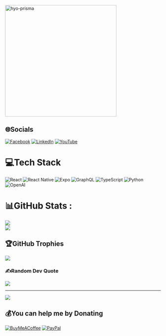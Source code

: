 <img width="360" alt="hyo-prisma" src="https://user-images.githubusercontent.com/27461460/121029792-dd587e80-c7e3-11eb-8564-851ac5246c10.png">


## 🌐Socials
[![Facebook](https://img.shields.io/badge/Facebook-%231877F2.svg?logo=Facebook&logoColor=white)](https://facebook.com/100016992373940) [![LinkedIn](https://img.shields.io/badge/LinkedIn-%230077B5.svg?logo=linkedin&logoColor=white)](https://linkedin.com/in/hyo-chan-jang-b88a82192) [![YouTube](https://img.shields.io/badge/YouTube-%23FF0000.svg?logo=YouTube&logoColor=white)](https://www.youtube.com/channel/UCy0YwPrjRbcmb4A110xx4zg) 

# 💻Tech Stack
![React](https://img.shields.io/badge/react-%2320232a.svg?style=for-the-badge&logo=react&logoColor=%2361DAFB)
![React Native](https://img.shields.io/badge/react_native-%2320232a.svg?style=for-the-badge&logo=react&logoColor=%2361DAFB) 
![Expo](https://img.shields.io/badge/expo-1C1E24?style=for-the-badge&logo=expo&logoColor=#D04A37)
![GraphQL](https://img.shields.io/badge/-GraphQL-E10098?style=for-the-badge&logo=graphql&logoColor=white)
![TypeScript](https://img.shields.io/badge/typescript-%23007ACC.svg?style=for-the-badge&logo=typescript&logoColor=white)
![Python](https://img.shields.io/badge/python-%23007ACC.svg?style=for-the-badge&logo=python&logoColor=white)
![OpenAI](https://img.shields.io/badge/openai-%2320232a.svg?style=for-the-badge&logo=openai&logoColor=%2361DAFB)

# 📊GitHub Stats :
<!-- ![hyochan GitHub stats](https://server.dooboo.io/github-stats-advanced/hyochan) -->

![](https://github-readme-stats.vercel.app/api?username=hyochan&include_all_commits=true&count_private=true&show_icons=true&theme=radical)<br/>
![](https://github-readme-stats.vercel.app/api/top-langs/?username=hyochan&hide_border=false&include_all_commits=false&count_private=false&layout=compact&theme=radical)
<br/>

## 🏆GitHub Trophies
![](https://github-profile-trophy.vercel.app/?username=hyochan&theme=radical&no-frame=false&no-bg=false&margin-w=4)

### ✍️Random Dev Quote
![](https://quotes-github-readme.vercel.app/api?type=horizontal&theme=radical)

---
![](https://komarev.com/ghpvc/?username=hyochan&label=Visitors+Count&color=brightgreen)

  ## 💰You can help me by Donating
  [![BuyMeACoffee](https://img.shields.io/badge/Buy%20Me%20a%20Coffee-ffdd00?style=for-the-badge&logo=buy-me-a-coffee&logoColor=black)](https://buymeacoffee.com/dooboolab) [![PayPal](https://img.shields.io/badge/PayPal-00457C?style=for-the-badge&logo=paypal&logoColor=white)](https://paypal.me/dooboolab) 

  <!-- Proudly created with GPRM ( https://gprm.itsvg.in ) -->
  
